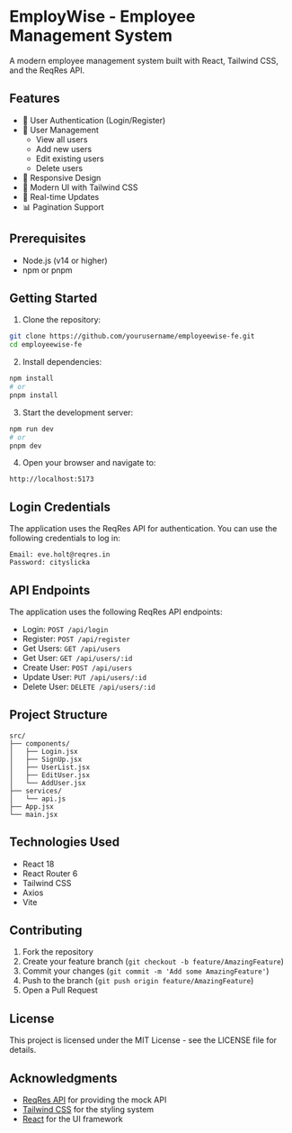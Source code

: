 # EmployWise - Employee Management System

A modern employee management system built with React, Tailwind CSS, and the ReqRes API.

## Features

- 🔐 User Authentication (Login/Register)
- 👥 User Management
  - View all users
  - Add new users
  - Edit existing users
  - Delete users
- 📱 Responsive Design
- 🎨 Modern UI with Tailwind CSS
- 🔄 Real-time Updates
- 📊 Pagination Support

## Prerequisites

- Node.js (v14 or higher)
- npm or pnpm

## Getting Started

1. Clone the repository:
```bash
git clone https://github.com/yourusername/employeewise-fe.git
cd employeewise-fe
```

2. Install dependencies:
```bash
npm install
# or
pnpm install
```

3. Start the development server:
```bash
npm run dev
# or
pnpm dev
```

4. Open your browser and navigate to:
```
http://localhost:5173
```

## Login Credentials

The application uses the ReqRes API for authentication. You can use the following credentials to log in:

```
Email: eve.holt@reqres.in
Password: cityslicka
```

## API Endpoints

The application uses the following ReqRes API endpoints:

- Login: `POST /api/login`
- Register: `POST /api/register`
- Get Users: `GET /api/users`
- Get User: `GET /api/users/:id`
- Create User: `POST /api/users`
- Update User: `PUT /api/users/:id`
- Delete User: `DELETE /api/users/:id`

## Project Structure

```
src/
├── components/
│   ├── Login.jsx
│   ├── SignUp.jsx
│   ├── UserList.jsx
│   ├── EditUser.jsx
│   └── AddUser.jsx
├── services/
│   └── api.js
├── App.jsx
└── main.jsx
```

## Technologies Used

- React 18
- React Router 6
- Tailwind CSS
- Axios
- Vite

## Contributing

1. Fork the repository
2. Create your feature branch (`git checkout -b feature/AmazingFeature`)
3. Commit your changes (`git commit -m 'Add some AmazingFeature'`)
4. Push to the branch (`git push origin feature/AmazingFeature`)
5. Open a Pull Request

## License

This project is licensed under the MIT License - see the LICENSE file for details.

## Acknowledgments

- [ReqRes API](https://reqres.in/) for providing the mock API
- [Tailwind CSS](https://tailwindcss.com/) for the styling system
- [React](https://reactjs.org/) for the UI framework
